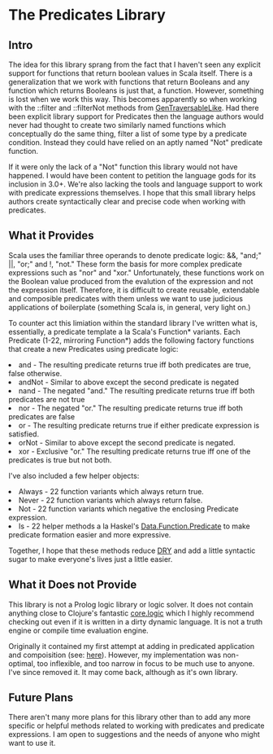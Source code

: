 <h1>The Predicates Library</h1>
<h2>Intro</h2>
The idea for this library sprang from the fact that I haven't seen any explicit support for functions that return boolean values in Scala itself. There is a generalization that we work with functions that return Booleans and any function which returns Booleans is just that, a function. However, something is lost when we work this way.  This becomes apparently so when working with the ::filter and ::filterNot methods from <a href="http://www.scala-lang.org/api/current/index.html#scala.collection.GenTraversableLike">GenTraversableLike</a>. Had there been explicit library support for Predicates then the language authors would never had thought to create two similarly named functions which conceptually do the same thing, filter a list of some type by a predicate condition. Instead they could have relied on an aptly named "Not" predicate function.

If it were only the lack of a "Not" function this library would not have happened. I would have been content to petition the language gods for its inclusion in 3.0+.  We're also lacking the tools and language support to work with predicate expressions themselves. I hope that this small library helps authors create syntactically clear and precise code when working with predicates.

<h2>What it Provides</h2>
Scala uses the familiar three operands to denote predicate logic: &&, "and;" ||, "or;" and !, "not."  These form the basis for more complex predicate expressions such as "nor" and "xor."  Unfortunately, these functions work on the Boolean value produced from the evalution of the expression and not the expression itself.  Therefore, it is difficult to create reusable, extendable and composible predicates with them unless we want to use judicious applications of boilerplate (something Scala is, in general, very light on.)

To counter act this limiation within the standard library I've written what is, essentially, a predicate template a la Scala's Function* variants.  Each Predicate (1-22, mirroring Function*) adds the following factory functions that create a new Predicates using predicate logic:
<lu>
<li>and - The resulting predicate returns true iff both predicates are true, false otherwise.</li>
<li>andNot - Similar to above except the second predicate is negated</li>
<li>nand - The negated "and." The resulting predicate returns true iff both predicates are not true</li>
<li>nor - The negated "or."  The resulting predicate returns true iff both predicates are false</li>
<li>or - The resulting predicate returns true if either predicate expression is satisfied.</li>
<li>orNot - Similar to above except the second predicate is negated.</li>
<li>xor - Exclusive "or."  The resulting predicate returns true iff one of the predicates is true but not both.</li>
</lu>

I've also included a few helper objects:
<lu>
<li>Always - 22 function variants which always return true.</li>
<li>Never - 22 function variants which always return false.</li>
<li>Not - 22 function variants which negative the enclosing Predicate expression.</li>
<li>Is - 22 helper methods a la Haskel's <a href="http://hackage.haskell.org/packages/archive/predicates/0.1/doc/html/Data-Function-Predicate.html">Data.Function.Predicate</a> to make predicate formation easier and more expressive.
</lu>

Together, I hope that these methods reduce <a href="http://en.wikipedia.org/wiki/Don't_repeat_yourself">DRY</a> and add a little syntactic sugar to make everyone's lives just a little easier.

<h2>What it Does not Provide</h2>
This library is not a Prolog logic library or logic solver. It does not contain anything close to Clojure's fantastic <a href="https://github.com/clojure/core.logic">core.logic</a> which I highly recommend checking out even if it is written in a dirty dynamic language. It is not a truth engine or compile time evaluation engine. 

Originally it contained my first attempt at adding in predicated application and compoisition (see: <a href="http://stackoverflow.com/q/2295013/178060">here</a>). However, my implementation was non-optimal, too inflexible, and too narrow in focus to be much use to anyone. I've since removed it.  It may come back, although as it's own library.

<h2>Future Plans</h2>
There aren't many more plans for this library other than to add any more specific or helpful methods related to working with predicates and predicate expressions. I am open to suggestions and the needs of anyone who might want to use it.
